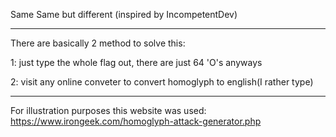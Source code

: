 Same Same but different
(inspired by IncompetentDev)

--------------------------------------------------------------------------------------------------------------------
There are basically 2 method to solve this:

1: just type the whole flag out, there are just 64 'O's anyways

2: visit any online conveter to convert homoglyph to english(I rather type)
   
   
---------------------------------------------------------------------------------------------------------------------
For illustration purposes this website was used: https://www.irongeek.com/homoglyph-attack-generator.php
